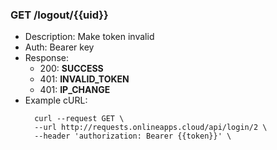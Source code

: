 ### GET /logout/{{uid}}
- Description: Make token invalid
- Auth: Bearer key
- Response:
    - 200: **SUCCESS**
    - 401: **INVALID_TOKEN**
    - 401: **IP_CHANGE**
- Example cURL:
  ```
    curl --request GET \
    --url http://requests.onlineapps.cloud/api/login/2 \
    --header 'authorization: Bearer {{token}}' \
